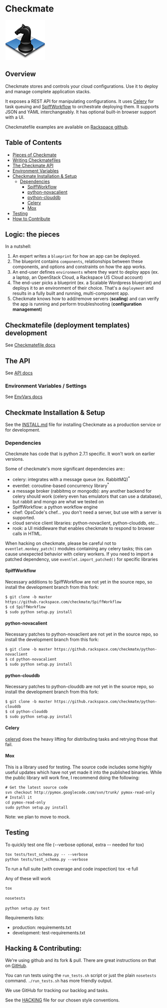 # Checkmate
![Checkmate](docs/img/checkmate.png)

## Overview
Checkmate stores and controls your cloud configurations. Use it to deploy and
manage complete application stacks.

It exposes a REST API for manipulating configurations. It uses
[Celery](http://www.celeryproject.org/) for task queuing and
[SpiffWorkflow](https://github.com/knipknap/SpiffWorkflow) to orchestrate
deploying them. It supports JSON and YAML interchangeably. It has optional
built-in browser support with a UI.

Checkmatefile examples are available on [Rackspace github](https://github.rackspace.com/Blueprints).

## Table of Contents

* [Pieces of Checkmate](#logic-the-pieces)
* [Writing Checkmatefiles](docs/Checkmatefile.md)
* [The Checkmate API](docs/API.md)
* [Environment Variables](docs/EnvVars.md)
* [Checkmate Installation & Setup](docs/INSTALL.md)
  * [Dependencies](#dependencies)
    * [SpiffWorkflow](#SpiffWorkflow)
    * [python-novacalient](#python-novacalient)
    * [python-clouddb](#python-clouddb)
    * [Celery](#celery)
    * [Mox](#mox)
* [Testing](#testing)
* [How to Contribute](#hacking--contributing)

## Logic: the pieces
In a nutshell:

1. An expert writes a `blueprint` for how an app can be deployed.
2. The blueprint contains `components`, relationships between these components,
   and options and constraints on how the app works.
3. An end-user defines `environments` where they want to deploy apps (ex. a
   laptop, an OpenStack Cloud, a Rackspace US Cloud account)
4. The end-user picks a blueprint (ex. a Scalable Wordpress blueprint) and
   deploys it to an environment of their choice. That's a `deployment` and
   results in a fully built and running, multi-component app.
5. Checkmate knows how to add/remove servers (**scaling**) and can verify the
   app is running and perform troubleshooting (**configuration management**)

## Checkmatefile (deployment templates) development

See [Checkmatefile docs](docs/Checkmatefile.md)

## The API

See [API docs](docs/API.md)

### Environment Variables / Settings

See [EnvVars docs](docs/EnvVars.md)

## Checkmate Installation & Setup

See the [INSTALL.md](docs/INSTALL.md) file for installing Checkmate as a
production service or for development.

### Dependencies

Checkmate has code that is python 2.7.1 specific. It won't work on earlier versions.

Some of checkmate's more significant dependencies are::

- celery: integrates with a message queue (ex. RabbitMQ)<sup>*</sup>
- eventlet: coroutine-based concurrency library<sup>*</sup>
- a message broker (rabbitmq or mongodb): any another backend for celery should
  work (celery even has emulators that can use a database), but rabbit and mongo
  are what we tested on
- SpiffWorkflow: a python workflow engine
- chef: OpsCode's chef... you don't need a server, but use with a server is
  supported.
- cloud service client libraries: python-novaclient, python-clouddb, etc...
- rook: a UI middleware that enables checkmate to respond to browser calls in
  HTML.

When hacking on checkmate, please be careful not to `eventlet.monkey_patch()`
modules containing any celery tasks; this can cause unexpected behavior with
celery workers. If you need to import a patched dependency, use
`eventlet.import_patched()` for specific libraries

#### SpiffWorkflow
Necessary additions to SpiffWorkflow are not yet in the source repo, so install
the development branch from this fork:

    $ git clone -b master https://github.rackspace.com/checkmate/SpiffWorkflow
    $ cd SpiffWorkflow
    $ sudo python setup.py install

#### python-novacalient
Necessary patches to python-novaclient are not yet in the source repo, so
install the development branch from this fork:

    $ git clone -b master https://github.rackspace.com/checkmate/python-novaclient
    $ cd python-novacalient
    $ sudo python setup.py install

#### python-clouddb
Necessary patches to python-clouddb are not yet in the source repo, so install
the development branch from this fork:

    $ git clone -b master https://github.rackspace.com/checkmate/python-clouddb
    $ cd python-clouddb
    $ sudo python setup.py install

#### Celery

[celeryd](http://www.celeryproject.org/) does the heavy lifting for
distributing tasks and retrying those that fail.

#### Mox

This is a library used for testing. The source code includes some highly useful
updates which have not yet made it into the published binaries. While the public
library will work fine, I recommend doing the following:

    # Get the latest source code
    svn checkout http://pymox.googlecode.com/svn/trunk/ pymox-read-only
    # Install it
    cd pymox-read-only
    sudo python setup.py install

Note: we plan to move to mock.

## Testing

To quickly test one file (--verbose optional, extra -- needed for tox)

    tox tests/test_schema.py -- --verbose
    python tests/test_schema.py --verbose

To run a full suite (with coverage and code inspection)
    tox -e full

Any of these will work

    tox

    nosetests

    python setup.py test

Requirements lists:

- production: requirements.txt
- development: test-requirements.txt

## Hacking & Contributing:

We're using github and its fork & pull. There are great instructions on that on
[GitHub](https://help.github.com/).

You can run tests using the `run_tests.sh` script or just the plain
`nosetests` command. `./run_tests.sh` has more friendly output.

We use GitHub for tracking our backlog and tasks.

See the [HACKING](HACKING.rst) file for our chosen style conventions.

